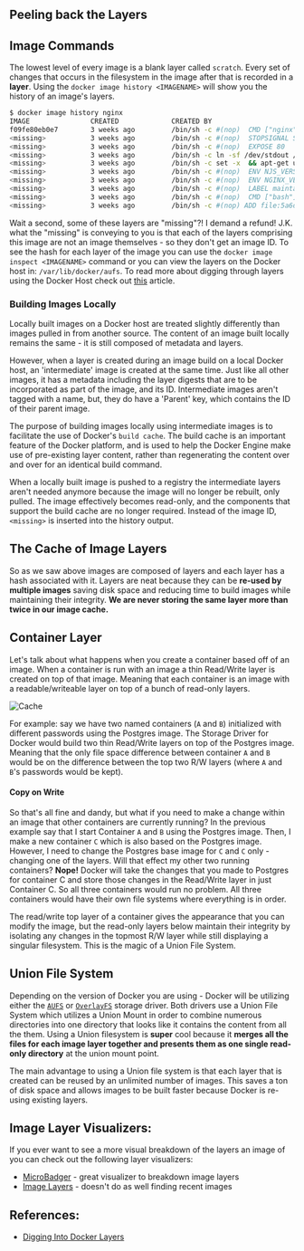 ## Peeling back the Layers

## Image Commands
The lowest level of every image is a blank layer called `scratch`. Every set of changes that occurs in the filesystem in the image after that is recorded in a **layer**.  Using the `docker image history <IMAGENAME>` will show you the history of an image's layers. 

```sh
$ docker image history nginx   
IMAGE               CREATED             CREATED BY                                      SIZE                COMMENT
f09fe80eb0e7        3 weeks ago         /bin/sh -c #(nop)  CMD ["nginx" "-g" "daemon…   0B                  
<missing>           3 weeks ago         /bin/sh -c #(nop)  STOPSIGNAL SIGTERM           0B                  
<missing>           3 weeks ago         /bin/sh -c #(nop)  EXPOSE 80                    0B                  
<missing>           3 weeks ago         /bin/sh -c ln -sf /dev/stdout /var/log/nginx…   22B                 
<missing>           3 weeks ago         /bin/sh -c set -x  && apt-get update  && apt…   53.9MB              
<missing>           3 weeks ago         /bin/sh -c #(nop)  ENV NJS_VERSION=1.15.8.0.…   0B                  
<missing>           3 weeks ago         /bin/sh -c #(nop)  ENV NGINX_VERSION=1.15.8-…   0B                  
<missing>           3 weeks ago         /bin/sh -c #(nop)  LABEL maintainer=NGINX Do…   0B                  
<missing>           3 weeks ago         /bin/sh -c #(nop)  CMD ["bash"]                 0B                  
<missing>           3 weeks ago         /bin/sh -c #(nop) ADD file:5a6d066ba71fb0a47…   55.3MB              
```

Wait a second, some of these layers are "missing"?! I demand a refund! J.K. what the "missing" is conveying to you is that each of the layers comprising this image are not an image themselves -  so they don't get an image ID. To see the hash for each layer of the image you can use the `docker image inspect <IMAGENAME>` command or you can view the layers on the Docker host in: `/var/lib/docker/aufs`. To read more about digging through layers using the Docker Host check out [this][layer-find] article.

[layer-find]:https://medium.com/@jessgreb01/digging-into-docker-layers-c22f948ed612

### Building Images Locally
Locally built images on a Docker host are treated slightly differently than images pulled in from another source. The content of an image built locally remains the same - it is still composed of metadata and layers. 

However, when a layer is created during an image build on a local Docker host, an 'intermediate' image is created at the same time. Just like all other images, it has a metadata including the layer digests that are to be incorporated as part of the image, and its ID. Intermediate images aren't tagged with a name, but, they do have a 'Parent' key, which contains the ID of their parent image.

The purpose of building images locally using intermediate images is to facilitate the use of Docker's `build cache`. The build cache is an important feature of the Docker platform, and is used to help the Docker Engine make use of pre-existing layer content, rather than regenerating the content over and over for an identical build command. 

When a locally built image is pushed to a registry the intermediate layers aren't needed anymore because the image will no longer be rebuilt, only pulled. The image effectively becomes read-only, and the components that support the build cache are no longer required. Instead of the image ID, `<missing>` is inserted into the history output. 

## The Cache of Image Layers
So as we saw above images are composed of layers and each layer has a hash associated with it. Layers are neat because they can be **re-used by multiple images** saving disk space and reducing time to build images while maintaining their integrity. **We are never storing the same layer more than twice in our image cache.**

## Container Layer
Let's talk about what happens when you create a container based off of an image. When a container is run with an image a thin Read/Write layer is created on top of that image.  Meaning that each container is an image with a readable/writeable layer on top of a bunch of read-only layers.

![Cache](https://assets.aaonline.io/Docker/image-cache.png)

For example: say we have two named containers (`A` and `B`) initialized with different passwords using the Postgres image. The Storage Driver for Docker would build two thin Read/Write layers on top of the Postgres image. Meaning that the only file space difference between container `A` and `B` would be on the difference between the top two R/W layers (where `A` and `B`'s passwords would be kept). 


#### Copy on Write
So that's all fine and dandy, but what if you need to make a change within an image that other containers are currently running? In the previous example say that I start Container `A` and `B` using the Postgres image. Then, I make a new container `C` which is also based on the Postgres image. However, I need to change the Postgres base image for `C` and `C` only - changing one of the layers. Will that effect my other two running containers? **Nope!** Docker will take the changes that you made to Postgres for container C and store those changes in the Read/Write layer in just Container C. So all three containers would run no problem. All three containers would have their own file systems where everything is in order. 

The read/write top layer of a container gives the appearance that you can modify the image, but the read-only layers below maintain their integrity by isolating any changes in the topmost R/W layer while still displaying a singular filesystem. This is the magic of a Union File System. 

## Union File System
Depending on the version of Docker you are using - Docker will be utilizing either the [`AUFS`][aufs] or [`OverlayFS`][overlay] storage driver. Both drivers use a Union File System which utilizes a Union Mount in order to combine numerous directories into one directory that looks like it contains the content from all the them. Using a Union filesystem is **super** cool because it **merges all the files for each image layer together and presents them as one single read-only directory** at the union mount point.

The main advantage to using a Union file system is that each layer that is created can be reused by an unlimited number of images. This saves a ton of disk space and allows images to be built faster because Docker is re-using existing layers.

[aufs]: https://docs.docker.com/storage/storagedriver/aufs-driver/
[overlay]: https://docs.docker.com/storage/storagedriver/overlayfs-driver/


## Image Layer Visualizers:
If you ever want to see a more visual breakdown of the layers an image of you can check out the following layer visualizers:

* [MicroBadger][mb] - great visualizer to breakdown image layers
* [Image Layers][layers] - doesn't do as well finding recent images


## References:
* [Digging Into Docker Layers][layer-find]

[layers]: https://imagelayers.io/?images=postgres:9.5.2
[mb]: https://microbadger.com/